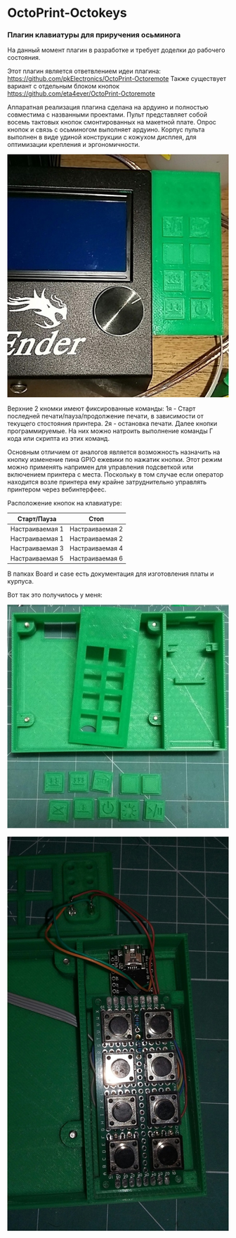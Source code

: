 # OctoPrint-Octokeys
### Плагин клавиатуры для приручения осьминога

На данный момент плагин в разработке и требует доделки до рабочего состояния.

Этот плагин является ответвлением идеи плагина: https://github.com/pkElectronics/OctoPrint-Octoremote
Также существует вариант с отдельным блоком кнопок https://github.com/eta4ever/OctoPrint-Octoremote

Аппаратная реализация плагина сделана на ардуино и полностью совместима с названными проектами.
Пульт представляет собой восемь тактовых кнопок смонтированных на макетной плате. Опрос кнопок и связь с осьминогом выполняет ардуино.
Корпус пульта выполнен в виде удиной конструкции с кожухом дисплея, для оптимизации крепления и эргономичности.

![Корпус](https://github.com/hallskelet/OctoPrint-Octokeys/blob/master/doku/instaled.jpg?raw=true)

Верхние 2 кномки имеют фиксированные команды: 1я - Старт последней печати/пауза/продолжение печати, в зависимости от текущего стостояния принтера. 2я - остановка печати.
Далее кнопки программируемые. На них можно натроить выполнение команды Г кода или скрипта из этих команд.

Основным отличием от аналогов является возможность назначить на кнопку изменение пина GPIO ежевики по нажатик кнопки. Этот режим можно применять напримен для управления подсветкой или включением принтера с места. Поскольку в том случае если оператор находится возле принтера ему крайне затруднительно управлять принтером через вебинтерфеес.

Расположение кнопок на клавиатуре:

| Старт/Пауза | Стоп |
|:----:|:----------:|
| Настраиваемая 1 | Настраиваемая 2 |
| Настраиваемая 1 | Настраиваемая 2 |
| Настраиваемая 3 | Настраиваемая 4 |
| Настраиваемая 5 | Настраиваемая 6 |

В папках Board и case есть документация для изготовления платы и курпуса.

Вот так это получилось у меня:

![Напечатанное](https://raw.githubusercontent.com/hallskelet/OctoPrint-Octokeys/master/doku/printed.jpg)

![Сборка](https://raw.githubusercontent.com/hallskelet/OctoPrint-Octokeys/master/doku/assembly.jpg)
